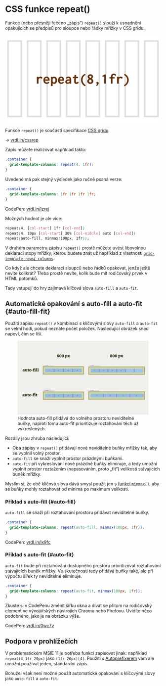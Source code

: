 # CSS funkce repeat()

Funkce (nebo přesněji řečeno „zápis“) `repeat()` slouží k usnadnění opakujících se předpisů pro sloupce nebo řádky mřížky v CSS gridu.

<div class="book-index" data-book-index="repeat()"></div>
<div class="book-index" data-book-index="Opakování v gridu"></div>

<div class="connected" markdown="1">

![CSS funkce repeat](../dist/images/medium/vdlayout/schema-css-repeat.jpg)

<div class="web-only" markdown="1">

Funkce `repeat()` je součástí specifikace [CSS gridu](css-grid.md).

</div>

<div class="ebook-only" markdown="1">

→ [vrdl.in/cssrep](https://www.vzhurudolu.cz/prirucka/css-repeat)

</div>

</div>

Zápis můžete realizovat například takto:

```css
.container {
  grid-template-columns: repeat(4, 1fr);
}
```

Uvedené má pak stejný výsledek jako ručně psaná verze:

```css
.container {
  grid-template-columns: 1fr 1fr 1fr 1fr;
}
```

CodePen: [vrdl.in/lzrej](https://codepen.io/machal/pen/ZEzRKjG?editors=1100)

Možných hodnot je ale více:

```css
repeat(4, [col-start] 1fr [col-end])
repeat(4, 10px [col-start] 30% [col-middle] auto [col-end])
repeat(auto-fill, minmax(100px, 1fr));
```

V druhém parametru zápisu `repeat()` prostě můžete uvést libovolnou deklaraci stopy mřížky, kterou budete znát už například z vlastností [`grid-template-rows`/`-columns`](css-grid-template-rows-columns.md).

<!-- AdSnippet -->

Co když ale chcete deklaraci sloupců nebo řádků opakovat, jenže ještě nevíte kolikrát? Třeba prostě nevíte, kolik bude mít rodičovský prvek v HTML potomků.

Tady vstupují do hry zajímavá klíčová slova `auto-fill` a `auto-fit`.

## Automatické opakování s auto-fill a auto-fit {#auto-fill-fit}

Použití zápisu `repeat()` v kombinaci s klíčovými slovy `auto-fill` a `auto-fit` se velmi hodí, pokud neznáte počet položek. Následující obrázek snad napoví, čím se liší.

<div class="book-index" data-book-index="auto-fill"></div>
<div class="book-index" data-book-index="auto-fit"></div>

<figure>
<img src="../dist/images/original/vdlayout/auto-fill-fit.jpg" alt="auto-fit a auto-fill">
<figcaption markdown="1">
Hodnota auto-fill přidává do volného prostoru neviditelné buňky, naproti tomu auto-fit prioritizuje roztahování těch už vykreslených.
</figcaption>
</figure>

Rozdíly jsou zhruba následující:

- Oba zápisy v `repeat()` přidávají nové neviditelné buňky mřížky tak, aby se vyplnil volný prostor.
- `auto-fill` se snaží vyplnit prostor prázdnými buňkami.
- `auto-fit` při vykreslování nové prázdné buňky eliminuje, a tedy umožní vyplnit prostor roztažením (napasováním, proto „fit“) velikosti stávajících buněk mřížky.

Myslím si, že obě klíčová slova dává smysl použít jen s [funkcí `minmax()`](css-minmax.md), aby se buňky mohly roztahovat od minima po maximum velikosti.

<!-- TODO nedohledáno: https://www.w3.org/TR/css-grid-1/#repeat-notation

Je dobré vědět, že automatické opakování není možné křížit s funkcemi pro rozměry vycházející z obsahu (`min-content`, `max-content`, `auto`, `fit-content()`).
 -->

### Příklad s auto-fill {#auto-fill}

`auto-fill` se snaží při roztahování prostoru přidávat neviditelné buňky.

<div class="pbi-avoid" markdown="1">

```css
.container {
  grid-template-columns: repeat(auto-fill, minmax(100px, 1fr));
}
```

</div>
<!-- .pbi-avoid -->

CodePen: [vrdl.in/lx9fc](https://codepen.io/machal/pen/NWKzjoV?editors=1100)

### Příklad s auto-fit {#auto-fit}

`auto-fit` bude při roztahování dostupného prostoru prioritizovat roztahování stávajících buněk mřížky. Ve skutečnosti tedy přidává buňky také, ale při výpočtu šířek ty neviditelné eliminuje.

```css
.container {
  grid-template-columns: repeat(auto-fit, minmax(100px, 1fr));
}
```

Zkuste si v CodePenu změnit šířku okna a dívat se přitom na rodičovský element ve vývojářských nástrojích Chromu nebo Firefoxu. Uvidíte něco podobného, jako je na obrázku výše.

CodePen: [vrdl.in/0wc7v](https://codepen.io/machal/pen/BaBVREb?editors=1100)

## Podpora v prohlížečích

V problematickém MSIE 11 je potřeba funkci zapisovat jinak: například `repeat(4,1fr 20px)` jako `(1fr 20px)[4]`. Použití s [Autoprefixerem](css-grid-msie.md) vám ale umožní používat jeden, standardní zápis.

Bohužel však není možné použít automatické opakování s klíčovými slovy jako `auto-fill` a `auto-fit`.

<!-- AdSnippet -->
